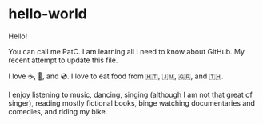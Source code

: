 # hello-world

Hello!

You can call me PatC. I am learning all I need to know about GitHub.
My recent attempt to update this file.

I love :coffee:, :dancer:, and :cd:.
I love to eat food from :haiti:, :jamaica:, :greece:, and :thailand:.

I enjoy listening to music, dancing, singing (although I am not
that great of singer), reading mostly fictional books, binge watching 
documentaries and comedies, and riding my bike.

